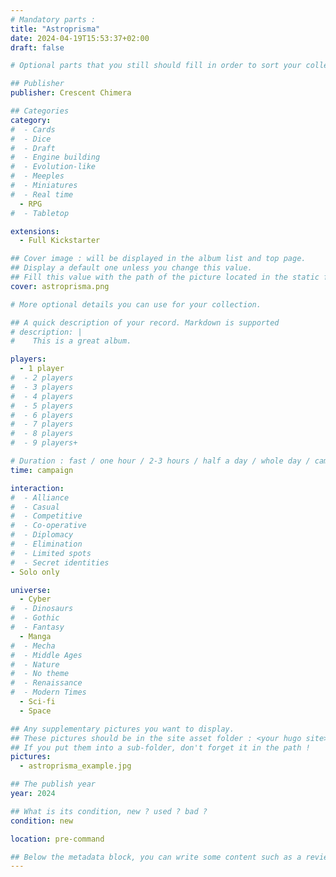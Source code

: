 ```yaml
---
# Mandatory parts :
title: "Astroprisma"
date: 2024-04-19T15:53:37+02:00
draft: false

# Optional parts that you still should fill in order to sort your collection

## Publisher
publisher: Crescent Chimera

## Categories
category:
#  - Cards
#  - Dice
#  - Draft
#  - Engine building
#  - Evolution-like
#  - Meeples
#  - Miniatures
#  - Real time
  - RPG
#  - Tabletop

extensions:
  - Full Kickstarter

## Cover image : will be displayed in the album list and top page.
## Display a default one unless you change this value.
## Fill this value with the path of the picture located in the static folder
cover: astroprisma.png

# More optional details you can use for your collection.

## A quick description of your record. Markdown is supported
# description: |
#    This is a great album.

players:
  - 1 player
#  - 2 players
#  - 3 players
#  - 4 players
#  - 5 players
#  - 6 players
#  - 7 players
#  - 8 players
#  - 9 players+

# Duration : fast / one hour / 2-3 hours / half a day / whole day / campaign
time: campaign

interaction:
#  - Alliance
#  - Casual
#  - Competitive
#  - Co-operative
#  - Diplomacy
#  - Elimination
#  - Limited spots
#  - Secret identities
- Solo only

universe:
  - Cyber
#  - Dinosaurs
#  - Gothic
#  - Fantasy
  - Manga
#  - Mecha
#  - Middle Ages
#  - Nature
#  - No theme
#  - Renaissance
#  - Modern Times
  - Sci-fi
  - Space

## Any supplementary pictures you want to display.
## These pictures should be in the site asset folder : <your hugo site>/static
## If you put them into a sub-folder, don't forget it in the path !
pictures:
  - astroprisma_example.jpg

## The publish year
year: 2024

## What is its condition, new ? used ? bad ?
condition: new

location: pre-command

## Below the metadata block, you can write some content such as a review or anything else you want. It'll be displayed in the album page.
---
```

